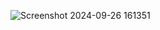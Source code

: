 ![Screenshot 2024-09-26 161351](https://github.com/user-attachments/assets/313a52ac-0f0f-45f6-8604-cf5ad9043a38)
